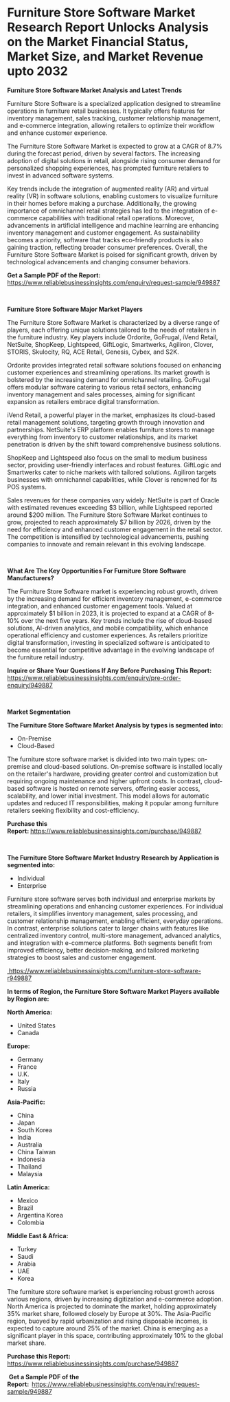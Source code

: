 <p><h1>Furniture Store Software Market Research Report Unlocks Analysis on the Market Financial Status, Market Size, and Market Revenue upto 2032</h1></p><p><strong>Furniture Store Software Market Analysis and Latest Trends</strong></p>
<p><p>Furniture Store Software is a specialized application designed to streamline operations in furniture retail businesses. It typically offers features for inventory management, sales tracking, customer relationship management, and e-commerce integration, allowing retailers to optimize their workflow and enhance customer experience. </p><p>The Furniture Store Software Market is expected to grow at a CAGR of 8.7% during the forecast period, driven by several factors. The increasing adoption of digital solutions in retail, alongside rising consumer demand for personalized shopping experiences, has prompted furniture retailers to invest in advanced software systems. </p><p>Key trends include the integration of augmented reality (AR) and virtual reality (VR) in software solutions, enabling customers to visualize furniture in their homes before making a purchase. Additionally, the growing importance of omnichannel retail strategies has led to the integration of e-commerce capabilities with traditional retail operations. Moreover, advancements in artificial intelligence and machine learning are enhancing inventory management and customer engagement. As sustainability becomes a priority, software that tracks eco-friendly products is also gaining traction, reflecting broader consumer preferences. Overall, the Furniture Store Software Market is poised for significant growth, driven by technological advancements and changing consumer behaviors.</p></p>
<p><strong>Get a Sample PDF of the Report:&nbsp;</strong> <a href="https://www.reliablebusinessinsights.com/enquiry/request-sample/949887?utm_campaign=3101&utm_medium=2&utm_source=Github&utm_content=ia&utm_term=16042025&utm_id=furniture-store-software">https://www.reliablebusinessinsights.com/enquiry/request-sample/949887</a></p>
<p>&nbsp;</p>
<p><strong>Furniture Store Software Major Market Players</strong></p>
<p><p>The Furniture Store Software Market is characterized by a diverse range of players, each offering unique solutions tailored to the needs of retailers in the furniture industry. Key players include Ordorite, GoFrugal, iVend Retail, NetSuite, ShopKeep, Lightspeed, GiftLogic, Smartwerks, Agiliron, Clover, STORIS, Skulocity, RQ, ACE Retail, Genesis, Cybex, and S2K.</p><p>Ordorite provides integrated retail software solutions focused on enhancing customer experiences and streamlining operations. Its market growth is bolstered by the increasing demand for omnichannel retailing. GoFrugal offers modular software catering to various retail sectors, enhancing inventory management and sales processes, aiming for significant expansion as retailers embrace digital transformation.</p><p>iVend Retail, a powerful player in the market, emphasizes its cloud-based retail management solutions, targeting growth through innovation and partnerships. NetSuite's ERP platform enables furniture stores to manage everything from inventory to customer relationships, and its market penetration is driven by the shift toward comprehensive business solutions.</p><p>ShopKeep and Lightspeed also focus on the small to medium business sector, providing user-friendly interfaces and robust features. GiftLogic and Smartwerks cater to niche markets with tailored solutions. Agiliron targets businesses with omnichannel capabilities, while Clover is renowned for its POS systems.</p><p>Sales revenues for these companies vary widely: NetSuite is part of Oracle with estimated revenues exceeding $3 billion, while Lightspeed reported around $200 million. The Furniture Store Software Market continues to grow, projected to reach approximately $7 billion by 2026, driven by the need for efficiency and enhanced customer engagement in the retail sector. The competition is intensified by technological advancements, pushing companies to innovate and remain relevant in this evolving landscape.</p></p>
<p>&nbsp;</p>
<p><strong>What Are The Key Opportunities For Furniture Store Software Manufacturers?</strong></p>
<p><p>The Furniture Store Software market is experiencing robust growth, driven by the increasing demand for efficient inventory management, e-commerce integration, and enhanced customer engagement tools. Valued at approximately $1 billion in 2023, it is projected to expand at a CAGR of 8-10% over the next five years. Key trends include the rise of cloud-based solutions, AI-driven analytics, and mobile compatibility, which enhance operational efficiency and customer experiences. As retailers prioritize digital transformation, investing in specialized software is anticipated to become essential for competitive advantage in the evolving landscape of the furniture retail industry.</p></p>
<p><strong>Inquire or Share Your Questions If Any Before Purchasing This Report:</strong> <a href="https://www.reliablebusinessinsights.com/enquiry/pre-order-enquiry/949887?utm_campaign=3101&utm_medium=2&utm_source=Github&utm_content=ia&utm_term=16042025&utm_id=furniture-store-software">https://www.reliablebusinessinsights.com/enquiry/pre-order-enquiry/949887</a></p>
<p>&nbsp;</p>
<p><strong>Market Segmentation</strong></p>
<p><strong>The Furniture Store Software Market Analysis by types is segmented into:</strong></p>
<p><ul><li>On-Premise</li><li>Cloud-Based</li></ul></p>
<p><p>The furniture store software market is divided into two main types: on-premise and cloud-based solutions. On-premise software is installed locally on the retailer's hardware, providing greater control and customization but requiring ongoing maintenance and higher upfront costs. In contrast, cloud-based software is hosted on remote servers, offering easier access, scalability, and lower initial investment. This model allows for automatic updates and reduced IT responsibilities, making it popular among furniture retailers seeking flexibility and cost-efficiency.</p></p>
<p><strong>Purchase this Report:&nbsp;</strong><a href="https://www.reliablebusinessinsights.com/purchase/949887?utm_campaign=3101&utm_medium=2&utm_source=Github&utm_content=ia&utm_term=16042025&utm_id=furniture-store-software">https://www.reliablebusinessinsights.com/purchase/949887</a></p>
<p>&nbsp;</p>
<p><strong>The Furniture Store Software Market Industry Research by Application is segmented into:</strong></p>
<p><ul><li>Individual</li><li>Enterprise</li></ul></p>
<p><p>Furniture store software serves both individual and enterprise markets by streamlining operations and enhancing customer experiences. For individual retailers, it simplifies inventory management, sales processing, and customer relationship management, enabling efficient, everyday operations. In contrast, enterprise solutions cater to larger chains with features like centralized inventory control, multi-store management, advanced analytics, and integration with e-commerce platforms. Both segments benefit from improved efficiency, better decision-making, and tailored marketing strategies to boost sales and customer engagement.</p></p>
<p><a href="https://www.reliablebusinessinsights.com/furniture-store-software-r949887?utm_campaign=3101&utm_medium=2&utm_source=Github&utm_content=ia&utm_term=16042025&utm_id=furniture-store-software">&nbsp;https://www.reliablebusinessinsights.com/furniture-store-software-r949887</a></p>
<p><strong>In terms of Region, the Furniture Store Software Market Players available by Region are:</strong></p>
<p>
    <p> <strong> North America: </strong>
        <ul>
            <li>United States</li>
            <li>Canada</li>
        </ul>
        </p> 
    <p> <strong> Europe: </strong>
        <ul>
            <li>Germany</li>
            <li>France</li>
            <li>U.K.</li>
            <li>Italy</li>
            <li>Russia</li>
        </ul>
        </p> 
    <p> <strong> Asia-Pacific: </strong>
        <ul>
            <li>China</li>
            <li>Japan</li>
            <li>South Korea</li>
            <li>India</li>
            <li>Australia</li>
            <li>China Taiwan</li>
            <li>Indonesia</li>
            <li>Thailand</li>
            <li>Malaysia</li>
        </ul>
        </p> 
    <p> <strong> Latin America: </strong>
        <ul>
            <li>Mexico</li>
            <li>Brazil</li>
            <li>Argentina Korea</li>
            <li>Colombia</li>
        </ul>
        </p> 
    <p> <strong> Middle East & Africa: </strong>
        <ul>
            <li>Turkey</li>
            <li>Saudi</li>
            <li>Arabia</li>
            <li>UAE</li>
            <li>Korea</li>
        </ul>
    </p>
    </p>
<p><p>The furniture store software market is experiencing robust growth across various regions, driven by increasing digitization and e-commerce adoption. North America is projected to dominate the market, holding approximately 35% market share, followed closely by Europe at 30%. The Asia-Pacific region, buoyed by rapid urbanization and rising disposable incomes, is expected to capture around 25% of the market. China is emerging as a significant player in this space, contributing approximately 10% to the global market share.</p></p>
<p><strong>Purchase this Report: </strong><a href="https://www.reliablebusinessinsights.com/purchase/949887?utm_campaign=3101&utm_medium=2&utm_source=Github&utm_content=ia&utm_term=16042025&utm_id=furniture-store-software">https://www.reliablebusinessinsights.com/purchase/949887</a></p>
<p>&nbsp;<strong>Get a Sample PDF of the Report:&nbsp;&nbsp;</strong><a href="https://www.reliablebusinessinsights.com/enquiry/request-sample/949887?utm_campaign=3101&utm_medium=2&utm_source=Github&utm_content=ia&utm_term=16042025&utm_id=furniture-store-software">https://www.reliablebusinessinsights.com/enquiry/request-sample/949887</a></p>
<p><strong></strong></p>
<p><p></p><p></p><p></p></p>